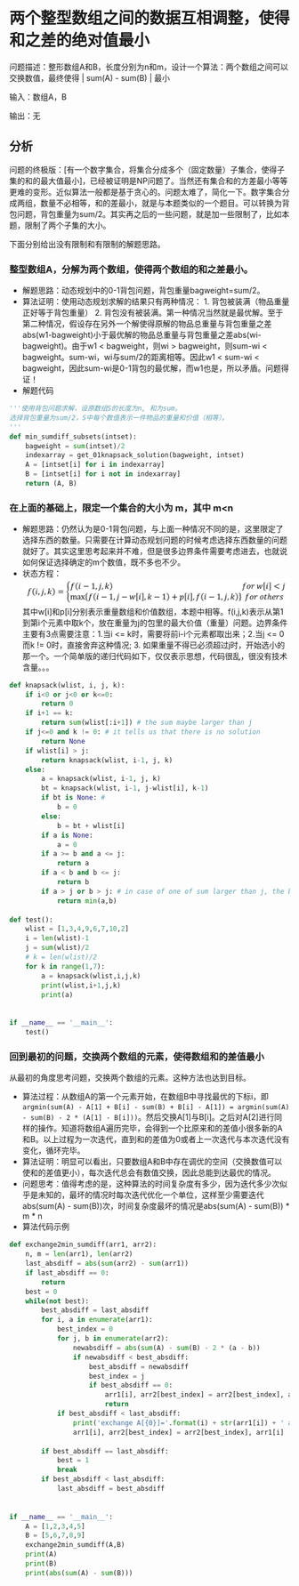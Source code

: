 # 两个整型数组之间的数据互相调整，使得和之差的绝对值最小
问题描述：整形数组A和B，长度分别为n和m，设计一个算法：两个数组之间可以交换数值，最终使得 | sum(A) - sum(B) | 最小

输入：数组A，B

输出：无

## 分析

问题的终极版：[有一个数字集合，将集合分成多个（固定数量）子集合，使得子集的和的最大值最小]，已经被证明是NP问题了。当然还有集合和的方差最小等等更难的变形。近似算法一般都是基于贪心的。问题太难了，简化一下。数字集合分成两组，数量不必相等，和的差最小，就是与本题类似的一个题目。可以转换为背包问题，背包重量为sum/2。其实再之后的一些问题，就是加一些限制了，比如本题，限制了两个子集的大小。

下面分别给出没有限制和有限制的解题思路。

### 整型数组A，分解为两个数组，使得两个数组的和之差最小。
- 解题思路：动态规划中的0-1背包问题，背包重量bagweight=sum/2。  
- 算法证明：使用动态规划求解的结果只有两种情况： 1. 背包被装满（物品重量正好等于背包重量） 2. 背包没有被装满。第一种情况当然就是最优解。至于第二种情况，假设存在另外一个解使得原解的物品总重量与背包重量之差abs(w1-bagweight)小于最优解的物品总重量与背包重量之差abs(wi-bagweight)。由于w1 < bagweight，则wi > bagweight，则sum-wi < bagweight。sum-wi，wi与sum/2的距离相等。因此w1 < sum-wi < bagweight，因此sum-wi是0-1背包的最优解，而w1也是，所以矛盾。问题得证！
- 解题代码
```python
'''使用背包问题求解，设原数组S的长度为n, 和为sum。
选择背包重量为sum/2，S中每个数值表示一件物品的重量和价值（相等）。
'''
def min_sumdiff_subsets(intset):    
    bagweight = sum(intset)/2
    indexarray = get_01knapsack_solution(bagweight, intset)
    A = [intset[i] for i in indexarray]
    B = [intset[i] for i not in indexarray]
    return (A, B)
```

### 在上面的基础上，限定一个集合的大小为 m，其中 m<n 
- 解题思路：仍然认为是0-1背包问题，与上面一种情况不同的是，这里限定了选择东西的数量。只需要在计算动态规划问题的时候考虑选择东西数量的问题就好了。其实这里思考起来并不难，但是很多边界条件需要考虑进去，也就说如何保证选择确定的m个数值，既不多也不少。
- 状态方程：
![状态方程](dp_sum_diff_min.png)  
其中w[i]和p[i]分别表示重量数组和价值数组，本题中相等。f(i,j,k)表示从第1到第i个元素中取k个，放在重量为j的包里的最大价值（重量）问题。边界条件主要有3点需要注意：1.当i <= k时，需要将前i-i个元素都取出来；2.当j <= 0而k != 0时，直接舍弃这种情况; 3. 如果重量不得已必须超过j时，开始选小的那一个。一个简单版的递归代码如下，仅仅表示思想，代码很乱，很没有技术含量。。。
```python
def knapsack(wlist, i, j, k):
    if i<0 or j<0 or k<=0:
        return 0
    if i+1 == k:
        return sum(wlist[:i+1]) # the sum maybe larger than j
    if j<=0 and k != 0: # it tells us that there is no solution
        return None 
    if wlist[i] > j:
        return knapsack(wlist, i-1, j, k)
    else:
        a = knapsack(wlist, i-1, j, k)
        bt = knapsack(wlist, i-1, j-wlist[i], k-1)
        if bt is None: # 
            b = 0
        else:
            b = bt + wlist[i]
        if a is None:
            a = 0
        if a >= b and a <= j: 
            return a
        if a < b and b <= j:
            return b
        if a > j or b > j: # in case of one of sum larger than j, the best result smaller than j does not exist, then we trying to find the result which is closest to j (althought it's larger than j)
            return min(a,b)

def test():
    wlist = [1,3,4,9,6,7,10,2]
    i = len(wlist)-1
    j = sum(wlist)/2
    # k = len(wlist)/2
    for k in range(1,7):
        a = knapsack(wlist,i,j,k)
        print(wlist,i+1,j,k)
        print(a)


if __name__ == '__main__':
    test()
```

### 回到最初的问题，交换两个数组的元素，使得数组和的差值最小
从最初的角度思考问题，交换两个数组的元素。这种方法也达到目标。
- 算法过程：从数组A的第一个元素开始，在数组B中寻找最优的下标i，即`argmin(sum(A) - A[1] + B[i] - sum(B) + B[i] - A[1]) = argmin(sum(A) - sum(B) - 2 * (A[1] - B[i]))`。然后交换A[1]与B[i]。之后对A[2]进行同样的操作。知道将数组A遍历完毕，会得到一个比原来和的差值小很多新的A和B。以上过程为一次迭代，直到和的差值为0或者上一次迭代与本次迭代没有变化，循环完毕。
- 算法证明：明显可以看出，只要数组A和B中存在调优的空间（交换数值可以使和的差值更小），每次迭代总会有数值交换，因此总能到达最优的情况。
- 问题思考：值得考虑的是，这种算法的时间复杂度有多少，因为迭代多少次似乎是未知的，最坏的情况时每次迭代优化一个单位，这样至少需要迭代abs(sum(A) - sum(B))次，时间复杂度最坏的情况是abs(sum(A) - sum(B)) * m * n
- 算法代码示例
```python
def exchange2min_sumdiff(arr1, arr2):
    n, m = len(arr1), len(arr2)
    last_absdiff = abs(sum(arr2) - sum(arr1))
    if last_absdiff == 0:
        return
    best = 0
    while(not best):
        best_absdiff = last_absdiff
        for i, a in enumerate(arr1):
            best_index = 0
            for j, b in enumerate(arr2):
                newabsdiff = abs(sum(A) - sum(B) - 2 * (a - b))
                if newabsdiff < best_absdiff:
                    best_absdiff = newabsdiff
                    best_index = j
                    if best_absdiff == 0:
                        arr1[i], arr2[best_index] = arr2[best_index], arr1[i]
                        return
            if best_absdiff < last_absdiff:
                print('exchange A[{0}]='.format(i) + str(arr1[i]) + ' and B[{0}]='.format(best_index) + str(arr2[best_index]) + ", " + str(best_absdiff))
                arr1[i], arr2[best_index] = arr2[best_index], arr1[i]

        if best_absdiff == last_absdiff:
            best = 1
            break
        if best_absdiff < last_absdiff:
            last_absdiff = best_absdiff


if __name__ == '__main__':
    A = [1,2,3,4,5]
    B = [5,6,7,8,9]
    exchange2min_sumdiff(A,B)
    print(A)
    print(B)
    print(abs(sum(A) - sum(B)))
```
